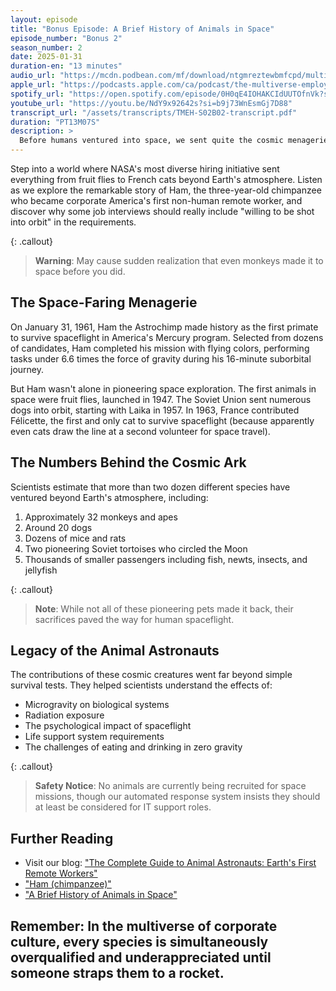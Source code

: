 ```yaml
---
layout: episode
title: "Bonus Episode: A Brief History of Animals in Space"
episode_number: "Bonus 2"
season_number: 2
date: 2025-01-31
duration-en: "13 minutes"
audio_url: "https://mcdn.podbean.com/mf/download/ntgmreztewbmfcpd/multiverse-employee-handbook-s02b02-a-brief-history-of-animals-in-space.mp3"
apple_url: "https://podcasts.apple.com/ca/podcast/the-multiverse-employee-handbook/id1764134739?i=1000687422728"
spotify_url: "https://open.spotify.com/episode/0H0qE4IOHAKCIdUUTOfnVk?si=z-y5iR3NQXiIzK1FouELUw"
youtube_url: "https://youtu.be/NdY9x92642s?si=b9j73WnEsmGj7D88"
transcript_url: "/assets/transcripts/TMEH-S02B02-transcript.pdf"
duration: "PT13M07S"
description: >
  Before humans ventured into space, we sent quite the cosmic menagerie. Join us for a special episode celebrating Ham the Astrochimp's historic spaceflight and all the pioneering pets who paved the way to the stars.
---
```


Step into a world where NASA's most diverse hiring initiative sent everything from fruit flies to French cats beyond Earth's atmosphere. Listen as we explore the remarkable story of Ham, the three-year-old chimpanzee who became corporate America's first non-human remote worker, and discover why some job interviews should really include "willing to be shot into orbit" in the requirements.

{: .callout}
> **Warning**: May cause sudden realization that even monkeys made it to space before you did.

## The Space-Faring Menagerie
On January 31, 1961, Ham the Astrochimp made history as the first primate to survive spaceflight in America's Mercury program. Selected from dozens of candidates, Ham completed his mission with flying colors, performing tasks under 6.6 times the force of gravity during his 16-minute suborbital journey.

But Ham wasn't alone in pioneering space exploration. The first animals in space were fruit flies, launched in 1947. The Soviet Union sent numerous dogs into orbit, starting with Laika in 1957. In 1963, France contributed Félicette, the first and only cat to survive spaceflight (because apparently even cats draw the line at a second volunteer for space travel).

## The Numbers Behind the Cosmic Ark
Scientists estimate that more than two dozen different species have ventured beyond Earth's atmosphere, including:
1. Approximately 32 monkeys and apes
2. Around 20 dogs
3. Dozens of mice and rats
4. Two pioneering Soviet tortoises who circled the Moon
5. Thousands of smaller passengers including fish, newts, insects, and jellyfish

{: .callout}
> **Note**: While not all of these pioneering pets made it back, their sacrifices paved the way for human spaceflight.

## Legacy of the Animal Astronauts
The contributions of these cosmic creatures went far beyond simple survival tests. They helped scientists understand the effects of:
- Microgravity on biological systems
- Radiation exposure
- The psychological impact of spaceflight
- Life support system requirements
- The challenges of eating and drinking in zero gravity

{: .callout}
> **Safety Notice**: No animals are currently being recruited for space missions, though our automated response system insists they should at least be considered for IT support roles.

## Further Reading
* Visit our blog: ["The Complete Guide to Animal Astronauts: Earth's First Remote Workers"](/blog/complete-guide-animal-astronauts-earths-first-remote-workers)
* ["Ham (chimpanzee)"](https://en.wikipedia.org/wiki/Ham_(chimpanzee))
* ["A Brief History of Animals in Space"](https://www.nasa.gov/history/a-brief-history-of-animals-in-space/#:~:text=On%20January%2031%2C%201961%2C%20Ham,very%20similar%20to%20Alan%20Shepard's.)

Remember: In the multiverse of corporate culture, every species is simultaneously overqualified and underappreciated until someone straps them to a rocket.
---

